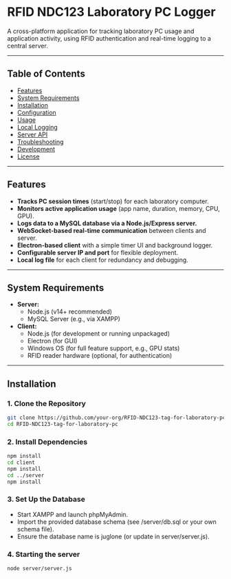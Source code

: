 # RFID NDC123 Laboratory PC Logger

A cross-platform application for tracking laboratory PC usage and application activity, using RFID authentication and real-time logging to a central server.

---

## Table of Contents

- [Features](#features)
- [System Requirements](#system-requirements)
- [Installation](#installation)
- [Configuration](#configuration)
- [Usage](#usage)
- [Local Logging](#local-logging)
- [Server API](#server-api)
- [Troubleshooting](#troubleshooting)
- [Development](#development)
- [License](#license)

---

## Features

- **Tracks PC session times** (start/stop) for each laboratory computer.
- **Monitors active application usage** (app name, duration, memory, CPU, GPU).
- **Logs data to a MySQL database via a Node.js/Express server.**
- **WebSocket-based real-time communication** between clients and server.
- **Electron-based client** with a simple timer UI and background logger.
- **Configurable server IP and port** for flexible deployment.
- **Local log file** for each client for redundancy and debugging.

---

## System Requirements

- **Server:**
  - Node.js (v14+ recommended)
  - MySQL Server (e.g., via XAMPP)
- **Client:**
  - Node.js (for development or running unpackaged)
  - Electron (for GUI)
  - Windows OS (for full feature support, e.g., GPU stats)
  - RFID reader hardware (optional, for authentication)

---

## Installation

### 1. Clone the Repository

```sh
git clone https://github.com/your-org/RFID-NDC123-tag-for-laboratory-pc.git
cd RFID-NDC123-tag-for-laboratory-pc
```

### 2. Install Dependencies

```sh
npm install
cd client
npm install
cd ../server
npm install
```

### 3. Set Up the Database

- Start XAMPP and launch phpMyAdmin.
- Import the provided database schema (see /server/db.sql or your own schema file).
- Ensure the database name is juglone (or update in server/server.js).

### 4. Starting the server
```
node server/server.js
```